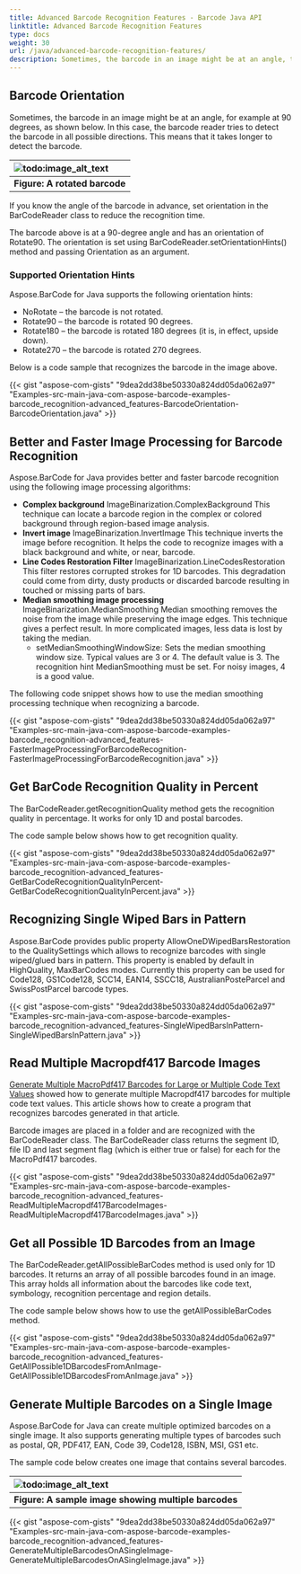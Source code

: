 ```yaml
---
title: Advanced Barcode Recognition Features - Barcode Java API
linktitle: Advanced Barcode Recognition Features
type: docs
weight: 30
url: /java/advanced-barcode-recognition-features/
description: Sometimes, the barcode in an image might be at an angle, the Barcode Java API tries to detect the barcode in all possible directions. But if you know the angle, you can set orientation to reduce the recognition time.
---
```


## **Barcode Orientation**
Sometimes, the barcode in an image might be at an angle, for example at 90 degrees, as shown below. In this case, the barcode reader tries to detect the barcode in all possible directions. This means that it takes longer to detect the barcode.

|![todo:image_alt_text](http://i.imgur.com/CPeAhb8.jpg)|
| :- |
|**Figure: A rotated barcode**|
If you know the angle of the barcode in advance, set orientation in the BarCodeReader class to reduce the recognition time.

The barcode above is at a 90-degree angle and has an orientation of Rotate90. The orientation is set using BarCodeReader.setOrientationHints() method and passing Orientation as an argument.
### **Supported Orientation Hints**
Aspose.BarCode for Java supports the following orientation hints:

- NoRotate – the barcode is not rotated.
- Rotate90 – the barcode is rotated 90 degrees.
- Rotate180 – the barcode is rotated 180 degrees (it is, in effect, upside down).
- Rotate270 – the barcode is rotated 270 degrees.

Below is a code sample that recognizes the barcode in the image above.

{{< gist "aspose-com-gists" "9dea2dd38be50330a824dd05da062a97" "Examples-src-main-java-com-aspose-barcode-examples-barcode_recognition-advanced_features-BarcodeOrientation-BarcodeOrientation.java" >}}
## **Better and Faster Image Processing for Barcode Recognition**
Aspose.BarCode for Java provides better and faster barcode recognition using the following image processing algorithms:

- **Complex background** 
  ImageBinarization.ComplexBackground
  This technique can locate a barcode region in the complex or colored background through region-based image analysis.
- **Invert image** 
  ImageBinarization.InvertImage
  This technique inverts the image before recognition. It helps the code to recognize images with a black background and white, or near, barcode.
- **Line Codes Restoration Filter** 
  ImageBinarization.LineCodesRestoration
  This filter restores corrupted strokes for 1D barcodes. This degradation could come from dirty, dusty products or discarded barcode resulting in touched or missing parts of bars.
- **Median smoothing image processing** 
  ImageBinarization.MedianSmoothing
  Median smoothing removes the noise from the image while preserving the image edges. This technique gives a perfect result. In more complicated images, less data is lost by taking the median.
  - setMedianSmoothingWindowSize: Sets the median smoothing window size. Typical values are 3 or 4. The default value is 3. The recognition hint MedianSmoothing must be set. For noisy images, 4 is a good value.

The following code snippet shows how to use the median smoothing processing technique when recognizing a barcode.

{{< gist "aspose-com-gists" "9dea2dd38be50330a824dd05da062a97" "Examples-src-main-java-com-aspose-barcode-examples-barcode_recognition-advanced_features-FasterImageProcessingForBarcodeRecognition-FasterImageProcessingForBarcodeRecognition.java" >}}
## **Get BarCode Recognition Quality in Percent**
The BarCodeReader.getRecognitionQuality method gets the recognition quality in percentage. It works for only 1D and postal barcodes.

The code sample below shows how to get recognition quality.

{{< gist "aspose-com-gists" "9dea2dd38be50330a824dd05da062a97" "Examples-src-main-java-com-aspose-barcode-examples-barcode_recognition-advanced_features-GetBarCodeRecognitionQualityInPercent-GetBarCodeRecognitionQualityInPercent.java" >}}
## **Recognizing Single Wiped Bars in Pattern**
Aspose.BarCode provides public property AllowOneDWipedBarsRestoration to the QualitySettings which allows to recognize barcodes with single wiped/glued bars in pattern. This property is enabled by default in HighQuality, MaxBarCodes modes. Currently this property can be used for Code128, GS1Code128, SCC14, EAN14, SSCC18, AustralianPosteParcel and SwissPostParcel barcode types.

{{< gist "aspose-com-gists" "9dea2dd38be50330a824dd05da062a97" "Examples-src-main-java-com-aspose-barcode-examples-barcode_recognition-advanced_features-SingleWipedBarsInPattern-SingleWipedBarsInPattern.java" >}}
## **Read Multiple Macropdf417 Barcode Images**
[Generate Multiple MacroPdf417 Barcodes for Large or Multiple Code Text Values](https://docs.aspose.com/barcode/java/generate-multiple-macropdf417-barcodes-for-large-or-multiple-code-text-values/) showed how to generate multiple Macropdf417 barcodes for multiple code text values. This article shows how to create a program that recognizes barcodes generated in that article.

Barcode images are placed in a folder and are recognized with the BarCodeReader class. The BarCodeReader class returns the segment ID, file ID and last segment flag (which is either true or false) for each for the MacroPdf417 barcodes.

{{< gist "aspose-com-gists" "9dea2dd38be50330a824dd05da062a97" "Examples-src-main-java-com-aspose-barcode-examples-barcode_recognition-advanced_features-ReadMultipleMacropdf417BarcodeImages-ReadMultipleMacropdf417BarcodeImages.java" >}}
## **Get all Possible 1D Barcodes from an Image**
The BarCodeReader.getAllPossibleBarCodes method is used only for 1D barcodes. It returns an array of all possible barcodes found in an image. This array holds all information about the barcodes like code text, symbology, recognition percentage and region details.

The code sample below shows how to use the getAllPossibleBarCodes method.

{{< gist "aspose-com-gists" "9dea2dd38be50330a824dd05da062a97" "Examples-src-main-java-com-aspose-barcode-examples-barcode_recognition-advanced_features-GetAllPossible1DBarcodesFromAnImage-GetAllPossible1DBarcodesFromAnImage.java" >}}
## **Generate Multiple Barcodes on a Single Image**
Aspose.BarCode for Java can create multiple optimized barcodes on a single image. It also supports generating multiple types of barcodes such as postal, QR, PDF417, EAN, Code 39, Code128, ISBN, MSI, GS1 etc.

The sample code below creates one image that contains several barcodes.

|![todo:image_alt_text](http://i.imgur.com/lwY6Qwg.png)|
| :- |
|**Figure: A sample image showing multiple barcodes**|

{{< gist "aspose-com-gists" "9dea2dd38be50330a824dd05da062a97" "Examples-src-main-java-com-aspose-barcode-examples-barcode_recognition-advanced_features-GenerateMultipleBarcodesOnASingleImage-GenerateMultipleBarcodesOnASingleImage.java" >}}
